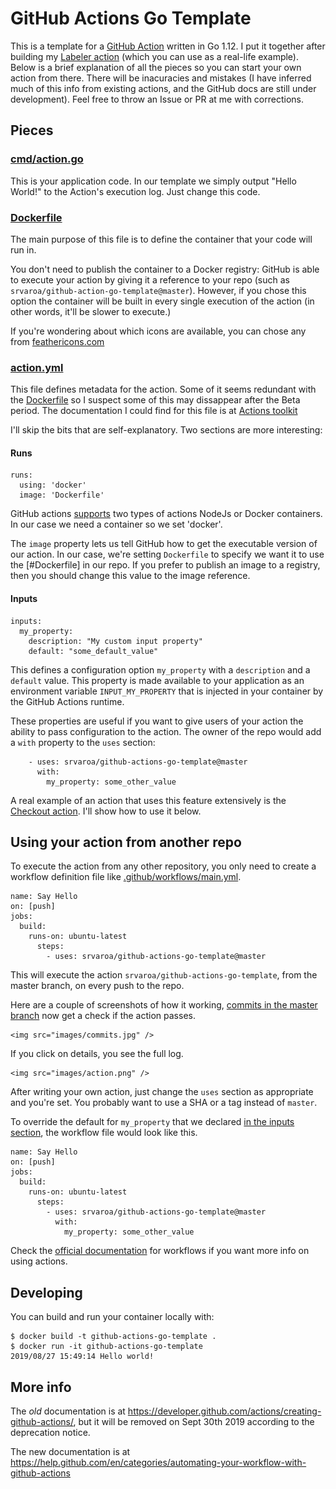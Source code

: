 # GitHub Actions Go Template

This is a template for a [GitHub
Action](https://help.github.com/en/categories/automating-your-workflow-with-github-actions)
written in Go 1.12.  I put it together after building my [Labeler
action](https://github.com/srvaroa/labeler/releases/) (which you can use
as a real-life example).  Below is a brief explanation of all the pieces
so you can start your own action from there.  There will be inacuracies
and mistakes (I have inferred much of this info from existing actions,
and the GitHub docs are still under development).  Feel free to throw an
Issue or PR at me with corrections.

## Pieces

### [cmd/action.go](cmd/action.go)

This is your application code.  In our template we simply output "Hello
World!" to the Action's execution log.  Just change this code.

### [Dockerfile](Dockerfile)

The main purpose of this file is to define the container that your code
will run in.

You don't need to publish the container to a Docker registry: GitHub is
able to execute your action by giving it a reference to your repo (such
as `srvaroa/github-action-go-template@master`).  However, if you chose
this option the container will be built in every single execution of the
action (in other words, it'll be slower to execute.)

If you're wondering about which icons are available, you can chose any
from [feathericons.com](https://feathericons.com/)

### [action.yml](action.yml)

This file defines metadata for the action.  Some of it seems redundant
with the [Dockerfile](Dockerfile) so I suspect some of this may
dissappear after the Beta period.  The documentation I could find for
this file is at [Actions
toolkit](https://github.com/actions/toolkit/blob/master/docs/container-action.md#define-metadata)

I'll skip the bits that are self-explanatory. Two sections are more
interesting:

#### Runs

    runs:
      using: 'docker'
      image: 'Dockerfile'

GitHub actions
[supports](https://github.com/actions/toolkit/blob/master/docs/action-types.md)
two types of actions NodeJs or Docker containers.  In our case we need a
container so we set 'docker'.

The `image` property lets us tell GitHub how to get the executable
version of our action.  In our case, we're setting `Dockerfile` to
specify we want it to use the [#Dockerfile] in our repo.  If you prefer
to publish an image to a registry, then you should change this value
to the image reference.

#### Inputs 

    inputs: 
      my_property:
        description: "My custom input property"
        default: "some_default_value"

This defines a configuration option `my_property` with a `description`
and a `default` value.  This property is made available to your
application as an environment variable `INPUT_MY_PROPERTY` that is
injected in your container by the GitHub Actions runtime.

These properties are useful if you want to give users of your action the
ability to pass configuration to the action.  The owner of the repo
would add a `with` property to the `uses` section:

        - uses: srvaroa/github-actions-go-template@master
          with:
            my_property: some_other_value

A real example of an action that uses this feature extensively is the
[Checkout
action](https://github.com/actions/checkout/blob/master/action.yml).
I'll show how to use it below.

## Using your action from another repo

To execute the action from any other repository, you only need to create
a workflow definition file like
[.github/workflows/main.yml](.github/workflows/main.yml).

    name: Say Hello
    on: [push]
    jobs:
      build:
        runs-on: ubuntu-latest
          steps:
            - uses: srvaroa/github-actions-go-template@master

This will execute the action `srvaroa/github-actions-go-template`, from
the master branch, on every push to the repo.

Here are a couple of screenshots of how it working, [commits in the master 
branch](https://github.com/srvaroa/github-actions-go-template/commits/master) now get a check if the action passes.

    <img src="images/commits.jpg" />

If you click on details, you see the full log.

    <img src="images/action.png" />

After writing your own action, just change the `uses` section as
appropriate and you're set.  You probably want to use a SHA or a tag
instead of `master`.

To override the default for `my_property` that we declared [in the
inputs section](#inputs), the workflow file would look like this.

    name: Say Hello
    on: [push]
    jobs:
      build:
        runs-on: ubuntu-latest
          steps:
            - uses: srvaroa/github-actions-go-template@master
              with:
                my_property: some_other_value

Check the [official
documentation](https://help.github.com/en/categories/automating-your-workflow-with-github-actions)
for workflows if you want more info on using actions.

## Developing

You can build and run your container locally with:

    $ docker build -t github-actions-go-template .
    $ docker run -it github-actions-go-template
    2019/08/27 15:49:14 Hello world!

## More info

The *old* documentation is at
https://developer.github.com/actions/creating-github-actions/, but it
will be removed on Sept 30th 2019 according to the deprecation notice.

The new documentation is at https://help.github.com/en/categories/automating-your-workflow-with-github-actions

